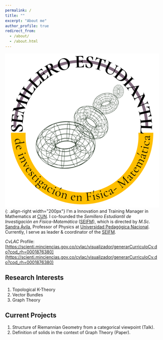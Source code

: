 ```yaml
---
permalink: /
title: ""
excerpt: "About me"
author_profile: true
redirect_from: 
  - /about/
  - /about.html
---
```

![SEIFM-Logo](/images/cirlogo.png){: .align-right width="200px"}
I'm a Innovation and Training Manager in Mathematics at [CUN](https://cun.edu.co/). I co-founded the <i>Semillero Estudiantil de Investigación en Física-Matemática</i> ([SEIFM](https://seinfismat.github.io/)), which is directed by <i>M.Sc.</i> [Sandra Ávila](https://repositorio.unal.edu.co/handle/unal/76834), Professor of Physics at [Universidad Pedagógica Nacional](https://www.upn.edu.co/). Currently, I serve as leader & coordinator of the [SEIFM](https://seinfismat.github.io/).



<i>CvLAC</i> Profile: [https://scienti.minciencias.gov.co/cvlac/visualizador/generarCurriculoCv.do?cod_rh=0001876380](https://scienti.minciencias.gov.co/cvlac/visualizador/generarCurriculoCv.do?cod_rh=0001876380)

Research Interests
------
1. Topological K-Theory
2. Vector Bundles
3. Graph Theory

Current Projects
------
1. Structure of Riemannian Geometry from a categorical viewpoint (Talk). 
1. Definition of solids in the context of Graph Theory (Paper).


